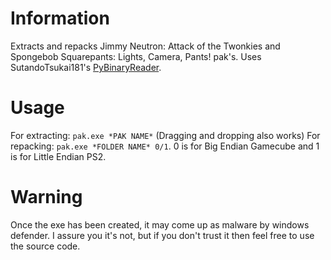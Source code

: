 # Information
Extracts and repacks Jimmy Neutron: Attack of the Twonkies and Spongebob Squarepants: Lights, Camera, Pants! pak's. 
Uses SutandoTsukai181's [PyBinaryReader](https://github.com/SutandoTsukai181/PyBinaryReader).
# Usage
For extracting: 
`pak.exe *PAK NAME*` (Dragging and dropping also works)
For repacking: 
`pak.exe *FOLDER NAME* 0/1`. 
0 is for Big Endian Gamecube and 1 is for Little Endian PS2.
# Warning
Once the exe has been created, it may come up as malware by windows defender. I assure you it's not, but if you don't trust it then feel free to use the source code.
